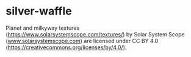 # silver-waffle


Planet and milkyway textures (https://www.solarsystemscope.com/textures/) by Solar System Scope (www.solarsystemscope.com) are licensed under CC BY 4.0 (https://creativecommons.org/licenses/by/4.0/).
